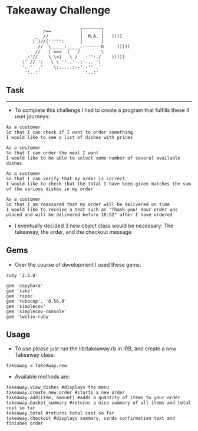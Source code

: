 Takeaway Challenge
==================
```
                            _________
              r==           |       |
           _  //            |  M.A. |   ))))
          |_)//(''''':      |       |
            //  \_____:_____.-------D     )))))
           //   | ===  |   /        \
       .:'//.   \ \=|   \ /  .:'':./    )))))
      :' // ':   \ \ ''..'--:'-.. ':
      '. '' .'    \:.....:--'.-'' .'
       ':..:'                ':..:'

```
## Task
-----

* To complete this challenge I had to create a program that fulfills these 4 user journeys:

```
As a customer
So that I can check if I want to order something
I would like to see a list of dishes with prices

As a customer
So that I can order the meal I want
I would like to be able to select some number of several available dishes

As a customer
So that I can verify that my order is correct
I would like to check that the total I have been given matches the sum of the various dishes in my order

As a customer
So that I am reassured that my order will be delivered on time
I would like to receive a text such as "Thank you! Your order was placed and will be delivered before 18:52" after I have ordered
```

* I eventually decided 3 new object class would be necessary: The takeaway, the order, and the checkout message

## Gems

- Over the course of development I used these gems:
```
ruby '2.5.0'

gem 'capybara'
gem 'rake'
gem 'rspec'
gem 'rubocop', '0.56.0'
gem 'simplecov'
gem 'simplecov-console'
gem 'twilio-ruby'
```
## Usage

- To use please just run the lib/takeaway.rb in IRB, and create a new Takeaway class:
```
takeaway = TakeAway.new
```
- Available methods are:
```
takeaway.view_dishes #displays the menu
takeaway.create_new_order #starts a new order
takeaway.add(item, amount) #adds a quantity of items to your order
takeaway.basket_summary #returns a nice summary of all items and total cost so far
takeaway.total #returns total cost so far
takeaway.checkout #displays summary, sends confirmation text and finishes order
```
